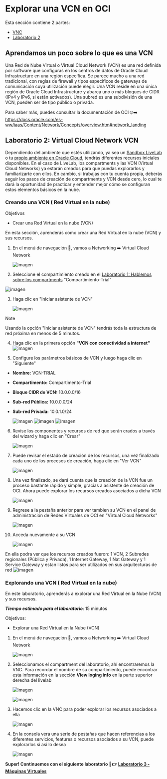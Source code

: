 # Explorar una VCN en OCI

Esta sección contiene 2 partes:
- [VNC](#aprendamos-un-poco-sobre-lo-que-es-una-vcn)
- [Laboratorio 2](#laboratorio-2-Virtual-Cloud-Network-VCN)
  
## Aprendamos un poco sobre lo que es una VCN

Una Red de Nube Virtual o Virtual Cloud Network (VCN) es una red definida por software que configuras en los centros de datos de Oracle Cloud Infrastructure en una región específica. Se parece mucho a una red tradicional, con reglas de firewall y tipos específicos de gateways de comunicación cuya utilización puede elegir. Una VCN reside en una única región de Oracle Cloud Infrastructure y abarca uno o más bloques de CIDR (IPv4 y IPv6, si están activados). Una subred es una subdivisión de una VCN, pueden ser de tipo público o privada.

Para saber más, puedes consultar la documentación de OCI 🤓➡️ https://docs.oracle.com/es-ww/iaas/Content/Network/Concepts/overview.htm#network_landing

## Laboratorio 2: Virtual Cloud Network VCN

Dependiendo del ambiente que estés utilizando, ya sea un [Sandbox LiveLab](PrimerosPasos/Readme.md) o tu [propio ambiente en Oracle Cloud](PrimerosPasos-OwnEnviroment/README.md), tendrás diferentes recursos iniciales disponibles. En el caso de LiveLab, los compartments y las VCN (Virtual Cloud Networks) ya estarán creados para que puedas explorarlos y familiarizarte con ellos. En cambio, si trabajas con tu cuenta propia, deberás seguir los pasos de creación de compartments y VCN desde cero, lo cual te dará la oportunidad de practicar y entender mejor cómo se configuran estos elementos básicos en la nube.
### Creando una VCN ( Red Virtual en la nube)

Objetivos
- Crear una Red Virtual en la nube (VCN)

En esta sección, aprenderás como crear una Red Virtual en la nube (VCN) y sus recursos.

1. En el menú de navegación 🍔, vamos a Networking ➡️ Virtual Cloud Network
   
    ![imagen](../Lab2-VCN/Imagenes/lab2-1.png)

2. Seleccione el compartimiento creado en el [Laboratorio 1: Hablemos sobre los compartments](https://github.com/kapvar9/oci-FastTrack-infraestructura/tree/main/Lab1-Compartimentos#creando-un-compartment) "Compartimiento-Trial"

  ![imagen](../Lab2-VCN/Imagenes/vcn-crear-02.png)
   
3. Haga clic en "Iniciar asistente de VCN"
   
    ![imagen](../Lab2-VCN/Imagenes/vcn-crear-03.png)

> [!NOTE]
> Usando la opción "Iniciar asistente de VCN" tendrás toda la estructura de red próxima en menos de 5 minutos.

4. Haga clic en la primera opción **"VCN con conectividad a internet"**
   ![imagen](../Lab2-VCN/Imagenes/vcn-crear-04.png)

5. Configure los parámetros básicos de VCN y luego haga clic en "Siguiente"
- **Nombre:** VCN-TRIAL
- **Compartimento:** Compartimento-Trial
- **Bloque CIDR de VCN:** 10.0.0.0/16
- **Sub-red Pública:** 10.0.0.0/24
- **Sub-red Privada:** 10.0.1.0/24

   ![imagen](../Lab2-VCN/Imagenes/vcn-crear-05.png)
   ![imagen](../Lab2-VCN/Imagenes/vcn-crear-051.png)
   ![imagen](../Lab2-VCN/Imagenes/vcn-crear-052.png)

6. Revise los componentes y recursos de red que serán crados a través del wizard y haga clic en "Crear"
   
   ![imagen](../Lab2-VCN/Imagenes/vcn-crear-06.png)
   
7. Puede revisar el estado de creación de los recursos, una vez finalizado cada uno de los procesos de creación, haga clic en "Ver VCN"

   ![imagen](../Lab2-VCN/Imagenes/vcn-crear-07.png)

8. Una vez finalizado, se dará cuenta que la creación de la VCN fue un proceso bastante rápido y simple, gracias a asistente de creación de OCI. Ahora puede explorar los recursos creados asociados a dicha VCN

   ![imagen](../Lab2-VCN/Imagenes/vcn-crear-08.png)

9. Regrese a la pestaña anterior para ver tambien su VCN en el panel de administración de Redes Virtuales de OCI en "Virtual Cloud Networks"

    ![imagen](../Lab2-VCN/Imagenes/vcn-crear-09.png)

10. Acceda nuevamente a su VCN

     ![imagen](../Lab2-VCN/Imagenes/vcn-crear-010.png)

En ella podra ver que los recursos creados fueron: 1 VCN, 2 Subredes regionales (Pública y Privada), 1 Internet Gateway, 1 Nat Gateway y 1 Service Gateway y estan listos para ser utilizados en sus arquitecturas de red
    ![imagen](../Lab2-VCN/Imagenes/vcn-crear-0101.png)
    

### Explorando una VCN ( Red Virtual en la nube)

En este laboratorio, aprenderás a explorar una Red Virtual en la Nube (VCN) y sus recursos.

_**Tiempo estimado para el laboratorio**_: 15 minutos

Objetivos:
- Explorar una Red Virtual en la Nube (VCN)


1. En el menú de navegación 🍔, vamos a Networking ➡️ Virtual Cloud Network

   ![imagen](../Lab2-VCN/Imagenes/lab2-1.png)
   
2. Seleccionamos el compartment del laboratorio, ahí encontraremos la VNC. Para recordar el nombre de su compartimiento, puede encontrar esta información en la sección **View loging info** en la parte superior derecha del livelab

    ![imagen](../Lab2-VCN/Imagenes/compartment-vcn.png)   

   ![imagen](../Lab2-VCN/Imagenes/lab2-2.png)
   
4. Hacemos clic en la VNC para poder explorar los recursos asociados a ella

   ![imagen](../Lab2-VCN/Imagenes/lab2-3.png)

5. En la consola vera una serie de pestañas que hacen referencias a los diferentes servicios, features o recursos asociados a su VCN, puede explorarlos si asi lo desea

   ![imagen](../Lab2-VCN/Imagenes/lab2-4.png)

**Super! Continuemos con el siguiente laboratorio 🥳👉 [Laboratorio 3 - Máquinas Virtuales](https://github.com/kapvar9/oci-FastTrack-infraestructura/blob/main/Lab3-MaquinasVirtuales/Readme.md)**
